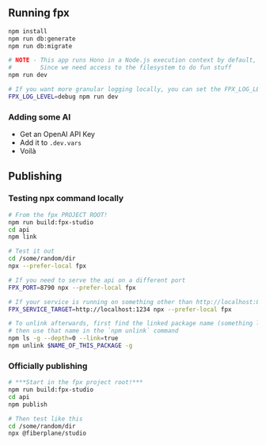 ## Running fpx

```sh
npm install
npm run db:generate
npm run db:migrate

# NOTE - This app runs Hono in a Node.js execution context by default,
#        Since we need access to the filesystem to do fun stuff
npm run dev 

# If you want more granular logging locally, you can set the FPX_LOG_LEVEL env var
FPX_LOG_LEVEL=debug npm run dev
```

### Adding some AI

- Get an OpenAI API Key
- Add it to `.dev.vars`
- Voilà

## Publishing

### Testing npx command locally

```sh
# From the fpx PROJECT ROOT!
npm run build:fpx-studio
cd api
npm link

# Test it out
cd /some/random/dir
npx --prefer-local fpx

# If you need to serve the api on a different port
FPX_PORT=8790 npx --prefer-local fpx

# If your service is running on something other than http://localhost:8787
FPX_SERVICE_TARGET=http://localhost:1234 npx --prefer-local fpx

# To unlink afterwards, first find the linked package name (something like @fiberplane/studio)
# then use that name in the `npm unlink` command
npm ls -g --depth=0 --link=true
npm unlink $NAME_OF_THIS_PACKAGE -g
```

### Officially publishing

```sh
# ***Start in the fpx project root!***
npm run build:fpx-studio
cd api
npm publish

# Then test like this
cd /some/random/dir
npx @fiberplane/studio
```